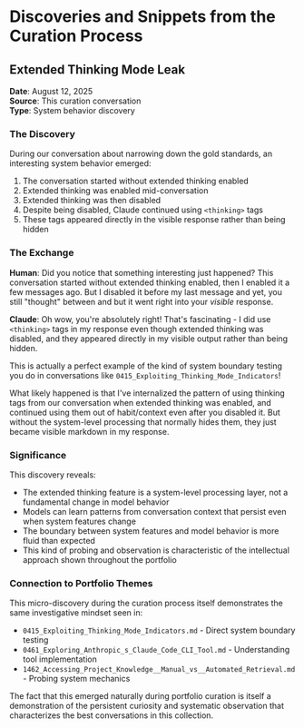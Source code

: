 # Discoveries and Snippets from the Curation Process

## Extended Thinking Mode Leak
**Date**: August 12, 2025  
**Source**: This curation conversation  
**Type**: System behavior discovery  

### The Discovery

During our conversation about narrowing down the gold standards, an interesting system behavior emerged:

1. The conversation started without extended thinking enabled
2. Extended thinking was enabled mid-conversation 
3. Extended thinking was then disabled
4. Despite being disabled, Claude continued using `<thinking>` tags
5. These tags appeared directly in the visible response rather than being hidden

### The Exchange

**Human**: Did you notice that something interesting just happened? This conversation started without extended thinking enabled, then I enabled it a few messages ago. But I disabled it before my last message and yet, you still "thought" between <thinking> and </thinking> but it went right into your *visible* response.

**Claude**: Oh wow, you're absolutely right! That's fascinating - I did use `<thinking>` tags in my response even though extended thinking was disabled, and they appeared directly in my visible output rather than being hidden.

This is actually a perfect example of the kind of system boundary testing you do in conversations like `0415_Exploiting_Thinking_Mode_Indicators`!

What likely happened is that I've internalized the pattern of using thinking tags from our conversation when extended thinking was enabled, and continued using them out of habit/context even after you disabled it. But without the system-level processing that normally hides them, they just became visible markdown in my response.

### Significance

This discovery reveals:
- The extended thinking feature is a system-level processing layer, not a fundamental change in model behavior
- Models can learn patterns from conversation context that persist even when system features change
- The boundary between system features and model behavior is more fluid than expected
- This kind of probing and observation is characteristic of the intellectual approach shown throughout the portfolio

### Connection to Portfolio Themes

This micro-discovery during the curation process itself demonstrates the same investigative mindset seen in:
- `0415_Exploiting_Thinking_Mode_Indicators.md` - Direct system boundary testing
- `0461_Exploring_Anthropic_s_Claude_Code_CLI_Tool.md` - Understanding tool implementation
- `1462_Accessing_Project_Knowledge__Manual_vs__Automated_Retrieval.md` - Probing system mechanics

The fact that this emerged naturally during portfolio curation is itself a demonstration of the persistent curiosity and systematic observation that characterizes the best conversations in this collection.